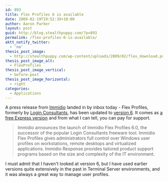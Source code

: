 ```yaml
---
id: 893
title: Flex Profiles 6 is available
date: 2009-02-19T19:52:39+10:00
author: Aaron Parker
layout: post
guid: http://blog.stealthpuppy.com/?p=893
permalink: /flex-profiles-6-is-available/
aktt_notify_twitter:
  - 'no'
thesis_post_image:
  - http://stealthpuppy.com/wp-content/uploads/2009/02/flex_download.png
thesis_post_image_alt:
  - FlexProfiles
thesis_post_image_vertical:
  - before-post
thesis_post_image_horizontal:
  - right
categories:
  - Applications
---
```

A press release from [Immidio](http://www.immidio.com/) landed in by inbox today - Flex Profiles, formerly by [Login Consultants](http://www.loginconsultants.com/), has been updated to [version 6](http://www.immidio.com/flexprofiles/). It comes as [a free Express version](http://www.immidio.com/initiate_download.asp?download=Flex) and from what I can tell, you can pay for support.

> Immidio announces the launch of Immidio Flex Profiles 6.0, the successor of the popular Login Consultants freeware tool. Immidio Flex Profiles gives administrators full control over Windows user profiles on workstations, remote desktops and virtualized applications. Immidio Response provides tailored product support programs based on the size and complexity of the IT environment.

I must admit that I haven't looked at version 6, but I have used earlier versions quite extensively in the past in Terminal Server environments, and it was always a great way to manage user profiles.